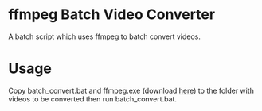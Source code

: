 # ffmpeg Batch Video Converter
A batch script which uses ffmpeg to batch convert videos.

# Usage
Copy batch_convert.bat and ffmpeg.exe (download [here](https://www.gyan.dev/ffmpeg/builds/)) to the folder with videos to be converted then run batch_convert.bat.
